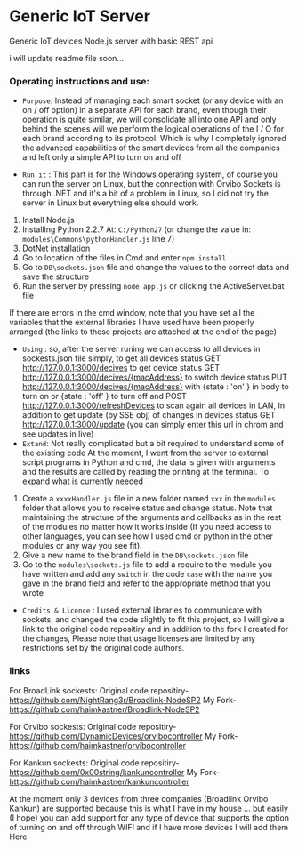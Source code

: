 # Generic IoT Server
Generic IoT devices Node.js server with basic REST api 

i will update readme file soon...

### Operating instructions and use:

* `Purpose`: Instead of managing each smart socket (or any device with an on / off option) in a separate API for each brand, even though their operation is quite similar, we will consolidate all into one API and only behind the scenes will we perform the logical operations of the I / O for each brand according to its protocol. 
Which is why I completely ignored the advanced capabilities of the smart devices from all the companies and left only a simple API to turn on and off

* `Run it` : This part is for the Windows operating system, of course you can run the server on Linux, but the connection with Orvibo Sockets is through .NET and it's a bit of a problem in Linux, so I did not try the server in Linux but everything else should work.

1. Install Node.js
1. Installing Python 2.2.7 At: `C:/Python27` (or change the value in: `modules\Commons\pythonHandler.js` line 7)
1. DotNet installation
1. Go to location of the files in Cmd and enter `npm install`
1. Go to `DB\sockets.json` file and change the values to the correct data and save the structure
1. Run the server by pressing `node app.js` or clicking the ActiveServer.bat file

If there are errors in the cmd window, note that you have set all the variables that the external libraries I have used have been properly arranged (the links to these projects are attached at the end of the page)


* `Using`   : so, after the server runing we can access to all devices in sockests.json file simply, 
to get all devices status GET http://127.0.0.1:3000/decives 
to get device status GET http://127.0.0.1:3000/decives/{macAddress}
to switch device status PUT http://127.0.0.1:3000/decives/{macAddress} with {state : 'on' } in body to turn on or {state : 'off' } to turn off
and POST http://127.0.0.1:3000/refreshDevices to scan again all devices  in LAN,
In addition to get update (by SSE obj) of changes in devices status GET http://127.0.0.1:3000/update (you can simply enter this url in chrom and see updates in live)
* `Extand`: Not really complicated but a bit required to understand some of the existing code
At the moment, I went from the server to external script programs in Python and cmd, the data is given with arguments and the results are called by reading the printing at the terminal.
To expand what is currently needed
1. Create a `xxxxHandler.js` file in a new folder named `xxx` in the `modules` folder that allows you to receive status and change status. Note that maintaining the structure of the arguments and callbacks as in the rest of the modules no matter how it works inside
(If you need access to other languages, you can see how I used cmd or python in the other modules or any way you see fit).
1. Give a new name to the brand field in the `DB\sockets.json` file
1. Go to the `modules\sockets.js` file to add a require to the module you have written and add any `switch` in the code
`case` with the name you gave in the brand field and refer to the appropriate method that you wrote
* `Credits & Licence` : I used external libraries to communicate with sockets, and changed the code slightly to fit this project, so I will give a link to the original code repositiry and in addition to the fork I created for the changes,
Please note that usage licenses are limited by any restrictions set by the original code authors.

### links
For BroadLink sockests:
Original code repositiry-
https://github.com/NightRang3r/Broadlink-NodeSP2
My Fork-
https://github.com/haimkastner/Broadlink-NodeSP2

For Orvibo sockests:
Original code repositiry-
https://github.com/DynamicDevices/orvibocontroller
My Fork-
https://github.com/haimkastner/orvibocontroller

For Kankun sockests:
Original code repositiry-
https://github.com/0x00string/kankuncontroller
My Fork-
https://github.com/haimkastner/kankuncontroller

At the moment only 3 devices from three companies (Broadlink Orvibo Kankun) are supported because this is what I have in my house ... but easily (I hope) you can add support for any type of device that supports the option of turning on and off through WIFI and if I have more devices I will add them Here
